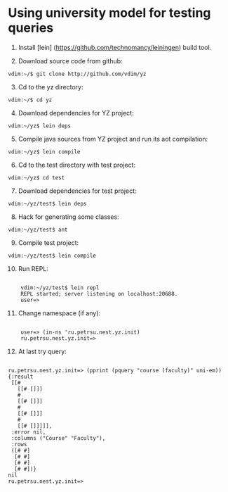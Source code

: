 # Using university model for testing queries

1. Install [lein] (https://github.com/technomancy/leiningen) build tool.

2. Download source code from github:
<pre><code>vdim:~/$ git clone http://github.com/vdim/yz</code></pre>

3. Cd to the yz directory:
<pre><code>vdim:~/$ cd yz</code></pre>

4. Download dependencies for YZ project:
<pre><code>vdim:~/yz$ lein deps</code></pre>

5. Compile java sources from YZ project and run its aot compilation:
<pre><code>vdim:~/yz$ lein compile </code></pre>

6. Cd to the test directory with test project:
<pre><code>vdim:~/yz$ cd test</code></pre>

7. Download dependencies for test project:
<pre><code>vdim:~/yz/test$ lein deps</code></pre>

8. Hack for generating some classes:
<pre><code>vdim:~/yz/test$ ant </code></pre>

9. Compile test project:
<pre><code>vdim:~/yz/test$ lein compile </code></pre>

10. Run REPL:
<pre><code>
    vdim:~/yz/test$ lein repl 
    REPL started; server listening on localhost:20688.
    user=>
</code></pre>

11. Change namespace (if any):
<pre><code>
    user=> (in-ns 'ru.petrsu.nest.yz.init)
    ru.petrsu.nest.yz.init=>
</code></pre>

12. At last try query:
<pre><code>
ru.petrsu.nest.yz.init=> (pprint (pquery "course (faculty)" uni-em))
{:result
 [[#<Course Algebra>
   [[#<Faculty Marry> []]]
   #<Course Geometry>
   [[#<Faculty David> []]]
   #<Course Russian>
   [[#<Faculty Brian> []]]
   #<Course German>
   [[#<Faculty Brian> []]]]],
 :error nil,
 :columns ("Course" "Faculty"),
 :rows
 ([#<Course Algebra> #<Faculty Marry>]
  [#<Course Geometry> #<Faculty David>]
  [#<Course Russian> #<Faculty Brian>]
  [#<Course German> #<Faculty Brian>])}
nil
ru.petrsu.nest.yz.init=>
</code></pre>

